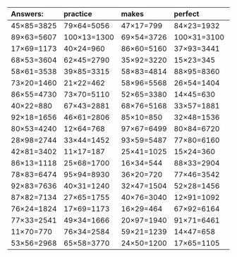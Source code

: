 | Answers: | practice | makes | perfect | ! |
| :--- | :--- | :--- | :--- | :--- |
| 45×85=3825 | 79×64=5056 | 47×17=799 | 84×23=1932 | 27×75=2025 | 
| 89×63=5607 | 100×13=1300 | 69×54=3726 | 100×31=3100 | 68×73=4964 | 
| 17×69=1173 | 40×24=960 | 86×60=5160 | 37×93=3441 | 66×58=3828 | 
| 68×53=3604 | 62×45=2790 | 35×92=3220 | 15×23=345 | 55×59=3245 | 
| 58×61=3538 | 39×85=3315 | 58×83=4814 | 88×95=8360 | 56×24=1344 | 
| 73×20=1460 | 21×22=462 | 58×96=5568 | 26×54=1404 | 78×67=5226 | 
| 86×55=4730 | 73×70=5110 | 52×65=3380 | 14×45=630 | 46×95=4370 | 
| 40×22=880 | 67×43=2881 | 68×76=5168 | 33×57=1881 | 76×93=7068 | 
| 92×18=1656 | 46×61=2806 | 85×10=850 | 32×48=1536 | 100×29=2900 | 
| 80×53=4240 | 12×64=768 | 97×67=6499 | 80×84=6720 | 84×39=3276 | 
| 28×98=2744 | 33×44=1452 | 93×59=5487 | 77×80=6160 | 52×65=3380 | 
| 42×81=3402 | 11×17=187 | 25×41=1025 | 15×24=360 | 65×54=3510 | 
| 86×13=1118 | 25×68=1700 | 16×34=544 | 88×33=2904 | 72×28=2016 | 
| 78×83=6474 | 95×94=8930 | 36×20=720 | 77×46=3542 | 65×60=3900 | 
| 92×83=7636 | 40×31=1240 | 32×47=1504 | 52×28=1456 | 87×42=3654 | 
| 87×82=7134 | 27×65=1755 | 40×76=3040 | 12×91=1092 | 47×32=1504 | 
| 76×24=1824 | 17×69=1173 | 16×29=464 | 67×92=6164 | 17×81=1377 | 
| 77×33=2541 | 49×34=1666 | 20×97=1940 | 91×71=6461 | 92×63=5796 | 
| 11×70=770 | 76×34=2584 | 59×21=1239 | 14×47=658 | 11×14=154 | 
| 53×56=2968 | 65×58=3770 | 24×50=1200 | 17×65=1105 | 36×52=1872 | 
